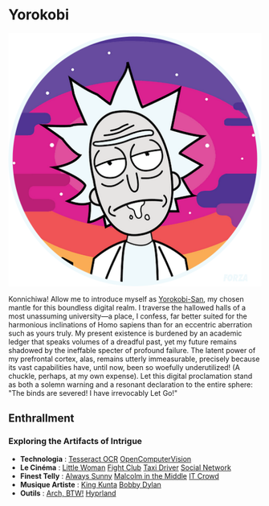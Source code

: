 Yorokobi
========

![PFP](High.png)

Konnichiwa! Allow me to introduce myself as [Yorokobi-San][0], my chosen mantle for this boundless digital realm. I traverse the hallowed halls of a most unassuming university—a place, I confess, far better suited for the harmonious inclinations of Homo sapiens than for an eccentric aberration such as yours truly. My present existence is burdened by an academic ledger that speaks volumes of a dreadful past, yet my future remains shadowed by the ineffable specter of profound failure. The latent power of my prefrontal cortex, alas, remains utterly immeasurable, precisely because its vast capabilities have, until now, been so woefully underutilized! (A chuckle, perhaps, at my own expense). Let this digital proclamation stand as both a solemn warning and a resonant declaration to the entire sphere: "The binds are severed! I have irrevocably Let Go!"

Enthrallment
------------

### Exploring the Artifacts of Intrigue

- **Technologia** : [Tesseract OCR][1] [OpenComputerVision][2]
- **Le Cinéma** : [Little Woman][3] [Fight Club][4] [Taxi Driver][5] [Social Network][6]
- **Finest Telly** : [Always Sunny][7] [Malcolm in the Middle][8] [IT Crowd][9]
- **Musique Artiste** : [King Kunta][10] [Bobby Dylan][11]
- **Outils** : [Arch, BTW!][12] [Hyprland][13]

[0]: https://github.com/yorodeb 
[1]: https://github.com/tesseract-ocr/tesseract 
[2]: https://opencv.org/
[3]: https://newsletter.oscars.org/news/post/reinterpreting-little-women
[4]: https://www.behance.net/gallery/129464231/Fight-Club-Alternative-poster/modules/733654301
[5]: https://www.newstatesman.com/culture/film/2022/05/meaning-taxi-driver-film-1976-cast
[6]: https://zuckonitt.livejournal.com/
[7]: https://itsalwayssunny.fandom.com/wiki/The_Nightman_Cometh 
[8]: https://en.wikipedia.org/wiki/Malcolm_in_the_Middle
[9]: https://www.channel4.com/programmes/the-it-crowd
[10]: https://en.wikipedia.org/wiki/King_Kunta#/media/File:KingKunta-promo.jpg
[11]: https://www.bobdylan.com/songs/hard-rains-gonna-fall/
[12]: https://brainwreckedtech.wordpress.com/wp-content/uploads/2014/03/ika-musume-arch-linux-169.png
[13]: https://github.com/yorodeb/.dotfiles/

